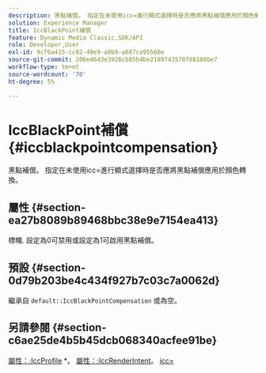 ```yaml
---
description: 黑點補償。 指定在未使用icc=進行顯式選擇時是否應將黑點補償應用於顏色轉換。
solution: Experience Manager
title: IccBlackPoint補償
feature: Dynamic Media Classic,SDK/API
role: Developer,User
exl-id: 9cf6a415-cc82-40e9-a8b9-a687ca95560e
source-git-commit: 206e4643e3926cb85b4be2189743578f88180be7
workflow-type: tm+mt
source-wordcount: '70'
ht-degree: 5%

---
```


# IccBlackPoint補償{#iccblackpointcompensation}

黑點補償。 指定在未使用icc=進行顯式選擇時是否應將黑點補償應用於顏色轉換。

## 屬性 {#section-ea27b8089b89468bbc38e9e7154ea413}

標幟. 設定為0可禁用或設定為1可啟用黑點補償。

## 預設 {#section-0d79b203be4c434f927b7c03c7a0062d}

繼承自 `default::IccBlackPointCompensation` 或為空。

## 另請參閱 {#section-c6ae25de4b5b45dcb068340acfee91be}

[屬性：:IccProfile](../../../../../is-api/image-catalog/image-serving-api-ref/c-image-catalog-reference/c-attributes-reference/r-iccprofilecmyk.md#reference-db89f9dac33e447cadb359ec1ba27ee0) &#42;。 [屬性：:IccRenderIntent](../../../../../is-api/image-catalog/image-serving-api-ref/c-image-catalog-reference/c-attributes-reference/r-iccrenderintent.md#reference-012f207f28bd4406a5368d23ed95a51f)。 [icc=](../../../../../is-api/http-ref/image-serving-api-ref/c-http-protocol-reference/c-command-reference/r-icc.md#reference-182b5679e21e4df3b4d330535a5a7517)
